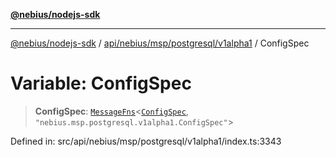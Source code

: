 [**@nebius/nodejs-sdk**](../../../../../../README.md)

---

[@nebius/nodejs-sdk](../../../../../../README.md) / [api/nebius/msp/postgresql/v1alpha1](../README.md) / ConfigSpec

# Variable: ConfigSpec

> **ConfigSpec**: [`MessageFns`](../../../../../../runtime/protos/core/interfaces/MessageFns.md)\<[`ConfigSpec`](../interfaces/ConfigSpec.md), `"nebius.msp.postgresql.v1alpha1.ConfigSpec"`\>

Defined in: src/api/nebius/msp/postgresql/v1alpha1/index.ts:3343
